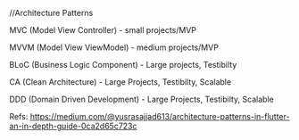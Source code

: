 //Architecture Patterns

MVC (Model View Controller) - small projects/MVP

MVVM (Model View ViewModel) - medium projects/MVP

BLoC (Business Logic Component) - Large projects, Testibilty

CA (Clean Architecture) - Large Projects, Testibilty, Scalable

DDD (Domain Driven Development) - Large Projects, Testibilty, Scalable



Refs:
https://medium.com/@yusrasajjad613/architecture-patterns-in-flutter-an-in-depth-guide-0ca2d65c723c